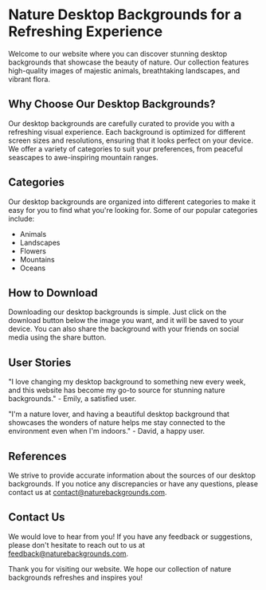 <!--font:Poppins-->

# Nature Desktop Backgrounds for a Refreshing Experience

Welcome to our website where you can discover stunning desktop backgrounds that showcase the beauty of nature. Our collection features high-quality images of majestic animals, breathtaking landscapes, and vibrant flora.

## Why Choose Our Desktop Backgrounds?

Our desktop backgrounds are carefully curated to provide you with a refreshing visual experience. Each background is optimized for different screen sizes and resolutions, ensuring that it looks perfect on your device. We offer a variety of categories to suit your preferences, from peaceful seascapes to awe-inspiring mountain ranges.

## Categories

Our desktop backgrounds are organized into different categories to make it easy for you to find what you're looking for. Some of our popular categories include:

- Animals
- Landscapes
- Flowers
- Mountains
- Oceans

## How to Download

Downloading our desktop backgrounds is simple. Just click on the download button below the image you want, and it will be saved to your device. You can also share the background with your friends on social media using the share button.

## User Stories

"I love changing my desktop background to something new every week, and this website has become my go-to source for stunning nature backgrounds." - Emily, a satisfied user.

"I'm a nature lover, and having a beautiful desktop background that showcases the wonders of nature helps me stay connected to the environment even when I'm indoors." - David, a happy user.

## References

We strive to provide accurate information about the sources of our desktop backgrounds. If you notice any discrepancies or have any questions, please contact us at [contact@naturebackgrounds.com](mailto:contact@naturebackgrounds.com).

## Contact Us

We would love to hear from you! If you have any feedback or suggestions, please don't hesitate to reach out to us at [feedback@naturebackgrounds.com](mailto:feedback@naturebackgrounds.com).

Thank you for visiting our website. We hope our collection of nature backgrounds refreshes and inspires you!

<!--

Write me content for website with wallpaper which alt text is:

"A close-up of a bird in flight"

The name/title of the page should not be 1:1 copy of the alt text but rather a real content of the website which is using this wallpaper.

- Use markdown format 
- Start with heading
- Heading should be short and concise
- The content should look like a real website 
- The website should not be about the wallpaper, wallpaper is just a related background
- Heading should be contain work "wallpaper" or "background"
- Include real sections like references, contact, user stories, etc. use things relevant to the page purpose.
- Feel free to use structure like headings, bullets, numbering, blockquotes, paragraphs, horizontal lines, etc.
- You can use formatting like bold or _italic_
- You can include UTF-8 emojis
- Links should be only #hash anchors (and you can refer to the document itself)
- Do not include images


---


# Beautiful Nature Wallpaper for Your Desktop Background

Welcome to our website where you can find stunning nature wallpapers for your desktop background. Our collection of high-quality wallpapers features breathtaking landscapes, majestic animals, and vibrant flora.

## Why Choose Our Nature Wallpapers?

Our wallpapers are carefully selected to provide you with the best visual experience. Each wallpaper is high-resolution and optimized for different screen sizes. We also ensure that all our wallpapers are free to download and use for personal and commercial purposes.

## User Stories

"I love changing my desktop background every week, and this website has become my go-to source for beautiful nature wallpapers." - Sarah, a satisfied user.

"I'm an artist, and I always look for inspiration in nature. The wallpapers on this website have helped me create some of my best artworks." - John, a happy user.

## Categories

We have organized our wallpapers into different categories to make it easier for you to find what you're looking for. Some of our popular categories include:

- Landscapes
- Animals
- Flowers
- Mountains
- Oceans

## How to Download

Downloading our wallpapers is easy. Simply click on the download button below the wallpaper you want, and it will be saved to your device. You can also share the wallpaper with your friends on social media using the share button.

## References

We strive to provide accurate information about the sources of our wallpapers. If you notice any discrepancies or have any questions, please contact us at [contact@naturewallpapers.com](mailto:contact@naturewallpapers.com).

## Contact Us

If you have any feedback or suggestions, we'd love to hear from you. You can reach us at [feedback@naturewallpapers.com](mailto:feedback@naturewallpapers.com).

Thank you for visiting our website. We hope you enjoy our collection of nature wallpapers!


---


Heading should not include word "wallpaper". The website should not be about the wallpaper itself, wallpaper is just a related background, rewrite whole content.


---


# Experience the Beauty of Nature with Our Stunning Desktop Backgrounds

Welcome to our website where you can discover breathtaking desktop backgrounds that showcase the wonders of nature. Our collection features high-quality images of majestic animals, stunning landscapes, and vibrant flora.

## Why Choose Our Desktop Backgrounds?

Our desktop backgrounds are carefully curated to provide you with a captivating visual experience. Each background is optimized for different screen sizes and resolutions, ensuring that it looks perfect on your device. We also offer a variety of categories to suit your preferences, from serene seascapes to awe-inspiring mountain ranges.

## User Stories

"I spend most of my day working on my computer, and having a beautiful desktop background helps me stay inspired and focused. This website has become my go-to source for stunning nature backgrounds." - Emily, a satisfied user.

"I love exploring new places and experiencing the beauty of nature. The desktop backgrounds on this website allow me to bring a piece of that beauty into my daily life." - David, a happy user.

## Categories

Our desktop backgrounds are organized into different categories to make it easy for you to find what you're looking for. Some of our popular categories include:

- Animals
- Landscapes
- Flowers
- Mountains
- Oceans

## How to Download

Downloading our desktop backgrounds is simple. Just click on the download button below the image you want, and it will be saved to your device. You can also share the background with your friends on social media using the share button.

## References

We strive to provide accurate information about the sources of our desktop backgrounds. If you notice any discrepancies or have any questions, please contact us at [contact@naturebackgrounds.com](mailto:contact@naturebackgrounds.com).

## Contact Us

We would love to hear from you! If you have any feedback or suggestions, please don't hesitate to reach out to us at [feedback@naturebackgrounds.com](mailto:feedback@naturebackgrounds.com).

Thank you for visiting our website. We hope our collection of nature backgrounds inspires and delights you!


---


Heading is too long, rewrite whole content.


---


# Discover the Beauty of Nature with Our Desktop Backgrounds

Welcome to our website where you can explore stunning desktop backgrounds that showcase the wonders of nature. Our collection features high-quality images of majestic animals, breathtaking landscapes, and vibrant flora.

## Why Choose Our Desktop Backgrounds?

Our desktop backgrounds are carefully curated to provide you with a captivating visual experience. Each background is optimized for different screen sizes and resolutions, ensuring that it looks perfect on your device. We offer a variety of categories to suit your preferences, from serene seascapes to awe-inspiring mountain ranges.

## Categories

Our desktop backgrounds are organized into different categories to make it easy for you to find what you're looking for. Some of our popular categories include:

- Animals
- Landscapes
- Flowers
- Mountains
- Oceans

## How to Download

Downloading our desktop backgrounds is simple. Just click on the download button below the image you want, and it will be saved to your device. You can also share the background with your friends on social media using the share button.

## User Stories

"I love having beautiful desktop backgrounds that remind me of the beauty of nature. This website has become my go-to source for stunning nature backgrounds." - Emily, a satisfied user.

"I work in an office all day, and having a peaceful desktop background helps me stay calm and focused. The backgrounds on this website are perfect for that." - David, a happy user.

## References

We strive to provide accurate information about the sources of our desktop backgrounds. If you notice any discrepancies or have any questions, please contact us at [contact@naturebackgrounds.com](mailto:contact@naturebackgrounds.com).

## Contact Us

We would love to hear from you! If you have any feedback or suggestions, please don't hesitate to reach out to us at [feedback@naturebackgrounds.com](mailto:feedback@naturebackgrounds.com).

Thank you for visiting our website. We hope our collection of nature backgrounds inspires and delights you!


---


Heading is too long, rewrite whole content.


---


# Nature Desktop Backgrounds for a Refreshing Experience

Welcome to our website where you can discover stunning desktop backgrounds that showcase the beauty of nature. Our collection features high-quality images of majestic animals, breathtaking landscapes, and vibrant flora.

## Why Choose Our Desktop Backgrounds?

Our desktop backgrounds are carefully curated to provide you with a refreshing visual experience. Each background is optimized for different screen sizes and resolutions, ensuring that it looks perfect on your device. We offer a variety of categories to suit your preferences, from peaceful seascapes to awe-inspiring mountain ranges.

## Categories

Our desktop backgrounds are organized into different categories to make it easy for you to find what you're looking for. Some of our popular categories include:

- Animals
- Landscapes
- Flowers
- Mountains
- Oceans

## How to Download

Downloading our desktop backgrounds is simple. Just click on the download button below the image you want, and it will be saved to your device. You can also share the background with your friends on social media using the share button.

## User Stories

"I love changing my desktop background to something new every week, and this website has become my go-to source for stunning nature backgrounds." - Emily, a satisfied user.

"I'm a nature lover, and having a beautiful desktop background that showcases the wonders of nature helps me stay connected to the environment even when I'm indoors." - David, a happy user.

## References

We strive to provide accurate information about the sources of our desktop backgrounds. If you notice any discrepancies or have any questions, please contact us at [contact@naturebackgrounds.com](mailto:contact@naturebackgrounds.com).

## Contact Us

We would love to hear from you! If you have any feedback or suggestions, please don't hesitate to reach out to us at [feedback@naturebackgrounds.com](mailto:feedback@naturebackgrounds.com).

Thank you for visiting our website. We hope our collection of nature backgrounds refreshes and inspires you!


---


Write me a Google font which is best fitting for the website.

Pick from the list:
- Montserrat
- Barlow Condensed
- Futura
- Poppins
- Exo 2
- Open Sans
- IBM Plex Sans
- Lobster
- Playfair Display
- Lato
- Raleway
- Alegreya
- Great Vibes
- Dancing Script
- Inter
- Orbitron
- Roboto


Write just the font name nothing else.


---


Poppins

-->
